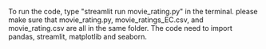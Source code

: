 To run the code, type "streamlit run movie_rating.py" in the terminal.
please make sure that movie_rating.py, movie_ratings_EC.csv, and movie_rating.csv are all in the same folder. 
The code need to import pandas, streamlit, matplotlib and seaborn.